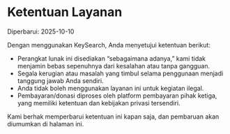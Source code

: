 # Ketentuan Layanan
Diperbarui: 2025-10-10

Dengan menggunakan KeySearch, Anda menyetujui ketentuan berikut:

- Perangkat lunak ini disediakan “sebagaimana adanya,” kami tidak menjamin bebas sepenuhnya dari kesalahan atau tanpa gangguan.  
- Segala kerugian atau masalah yang timbul selama penggunaan menjadi tanggung jawab Anda sendiri.  
- Anda tidak boleh menggunakan layanan ini untuk kegiatan ilegal.  
- Pembayaran/donasi diproses oleh platform pembayaran pihak ketiga, yang memiliki ketentuan dan kebijakan privasi tersendiri.  

Kami berhak memperbarui ketentuan ini kapan saja, dan pembaruan akan diumumkan di halaman ini.